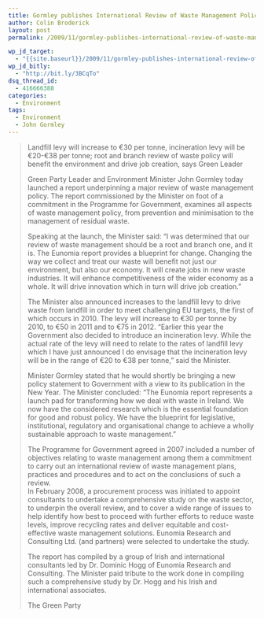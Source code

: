 ```yaml
---
title: Gormley publishes International Review of Waste Management Policy
author: Colin Broderick
layout: post
permalink: /2009/11/gormley-publishes-international-review-of-waste-management-policy/

wp_jd_target:
  - "{{site.baseurl}}/2009/11/gormley-publishes-international-review-of-waste-management-policy/"
wp_jd_bitly:
  - "http://bit.ly/3BCqTo"
dsq_thread_id:
  - 416666388
categories:
  - Environment
tags:
  - Environment
  - John Gormley
---
```

> Landfill levy will increase to €30 per tonne, incineration levy will be €20-€38 per tonne; root and branch review of waste policy will benefit the environment and drive job creation, says Green Leader
> 
> Green Party Leader and Environment Minister John Gormley today launched a report underpinning a major review of waste management policy. The report commissioned by the Minister on foot of a commitment in the Programme for Government, examines all aspects of waste management policy, from prevention and minimisation to the management of residual waste.
> 
> Speaking at the launch, the Minister said: “I was determined that our review of waste management should be a root and branch one, and it is. The Eunomia report provides a blueprint for change. Changing the way we collect and treat our waste will benefit not just our environment, but also our economy. It will create jobs in new waste industries. It will enhance competitiveness of the wider economy as a whole. It will drive innovation which in turn will drive job creation.”
> 
> The Minister also announced increases to the landfill levy to drive waste from landfill in order to meet challenging EU targets, the first of which occurs in 2010. The levy will increase to €30 per tonne by 2010, to €50 in 2011 and to €75 in 2012. “Earlier this year the Government also decided to introduce an incineration levy. While the actual rate of the levy will need to relate to the rates of landfill levy which I have just announced I do envisage that the incineration levy will be in the range of €20 to €38 per tonne,” said the Minister.
> 
> <!--more-->
> 
>   
> Minister Gormley stated that he would shortly be bringing a new policy statement to Government with a view to its publication in the New Year. The Minister concluded: “The Eunomia report represents a launch pad for transforming how we deal with waste in Ireland. We now have the considered research which is the essential foundation for good and robust policy. We have the blueprint for legislative, institutional, regulatory and organisational change to achieve a wholly sustainable approach to waste management.”
> 
> The Programme for Government agreed in 2007 included a number of objectives relating to waste management among them a commitment to carry out an international review of waste management plans, practices and procedures and to act on the conclusions of such a review.  
> In February 2008, a procurement process was initiated to appoint consultants to undertake a comprehensive study on the waste sector, to underpin the overall review, and to cover a wide range of issues to help identify how best to proceed with further efforts to reduce waste levels, improve recycling rates and deliver equitable and cost-effective waste management solutions. Eunomia Research and Consulting Ltd. (and partners) were selected to undertake the study.
> 
> The report has compiled by a group of Irish and international consultants led by Dr. Dominic Hogg of Eunomia Research and Consulting. The Minister paid tribute to the work done in compiling such a comprehensive study by Dr. Hogg and his Irish and international associates.
> 
> The Green Party

